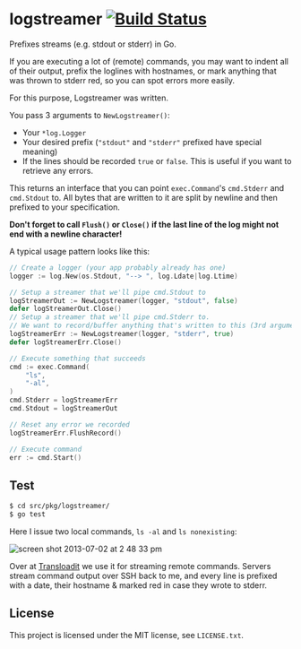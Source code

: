 logstreamer [![Build Status][BuildStatusIMGURL]][BuildStatusURL]
===============

[BuildStatusIMGURL]:        https://secure.travis-ci.org/kvz/logstreamer.png?branch=master
[BuildStatusURL]:           //travis-ci.org/kvz/logstreamer  "Build Status"

Prefixes streams (e.g. stdout or stderr) in Go.

If you are executing a lot of (remote) commands, you may want to indent all of their
output, prefix the loglines with hostnames, or mark anything that was thrown to stderr
red, so you can spot errors more easily.

For this purpose, Logstreamer was written.

You pass 3 arguments to `NewLogstreamer()`:

 - Your `*log.Logger`
 - Your desired prefix (`"stdout"` and `"stderr"` prefixed have special meaning)
 - If the lines should be recorded `true` or `false`. This is useful if you want to retrieve any errors.

This returns an interface that you can point `exec.Command`'s `cmd.Stderr` and `cmd.Stdout` to.
All bytes that are written to it are split by newline and then prefixed to your specification.

**Don't forget to call `Flush()` or `Close()` if the last line of the log
might not end with a newline character!**

A typical usage pattern looks like this:

```go
// Create a logger (your app probably already has one)
logger := log.New(os.Stdout, "--> ", log.Ldate|log.Ltime)

// Setup a streamer that we'll pipe cmd.Stdout to
logStreamerOut := NewLogstreamer(logger, "stdout", false)
defer logStreamerOut.Close()
// Setup a streamer that we'll pipe cmd.Stderr to.
// We want to record/buffer anything that's written to this (3rd argument true)
logStreamerErr := NewLogstreamer(logger, "stderr", true)
defer logStreamerErr.Close()

// Execute something that succeeds
cmd := exec.Command(
	"ls",
	"-al",
)
cmd.Stderr = logStreamerErr
cmd.Stdout = logStreamerOut

// Reset any error we recorded
logStreamerErr.FlushRecord()

// Execute command
err := cmd.Start()
```

## Test

```bash
$ cd src/pkg/logstreamer/
$ go test
```

Here I issue two local commands, `ls -al` and `ls nonexisting`:

![screen shot 2013-07-02 at 2 48 33 pm](https://f.cloud.github.com/assets/26752/736371/16177cf0-e316-11e2-8dc6-320f52f71442.png)

Over at [Transloadit](http://transloadit.com) we use it for streaming remote commands.
Servers stream command output over SSH back to me, and every line is prefixed with a date, their hostname & marked red in case they
wrote to stderr.

## License

This project is licensed under the MIT license, see `LICENSE.txt`.
